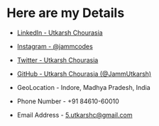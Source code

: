 # Here are my Details

<!-- - [YouTube - Yash Sehgal](https://www.youtube.com/channel/UC23yA3SBkV_ehY4H8VSuNVg?) -->
- [LinkedIn - Utkarsh Chourasia](https://www.linkedin.com/in/5utkarshc/)
- [Instagram - @jammcodes](https://www.instagram.com/jammcodes/)
- [Twitter - Utkarsh Chourasia](https://twitter.com/JammUtkarsh)
- [GitHub - Utkarsh Chourasia (@JammUtkarsh)](https://github.com/JammUtkarsh)

- GeoLocation - Indore, Madhya Pradesh, India
- Phone Number - +91 84610-60010
- Email Address - 5.utkarshc@gmail.com
